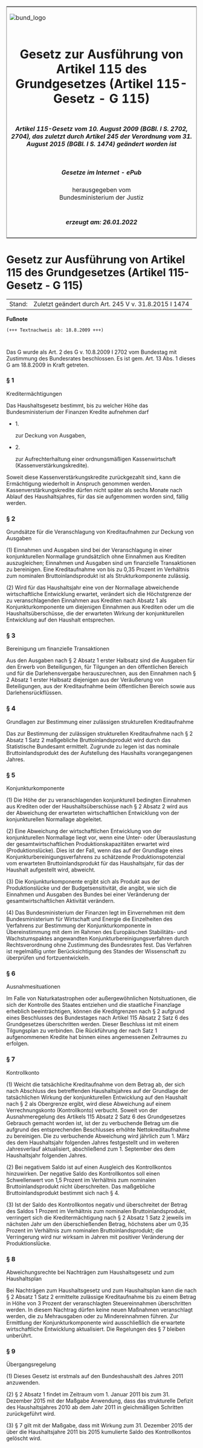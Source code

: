 <span id="DECKBLATT.html"></span>

<table border="0" frame="border" width="100%">

<tr valign="top">

<td align="left">

![bund\_logo](BfJ_2021_Web_de_de.gif)

</td>

<td align="right">

 

</td>

</tr>

<tr align="center" valign="middle">

<td colspan="2">

# Gesetz zur Ausführung von Artikel 115 des Grundgesetzes (Artikel 115-Gesetz - G 115)

</td>

</tr>

<tr align="center" valign="middle">

<td colspan="2">

##### Artikel 115-Gesetz vom 10. August 2009 (BGBl. I S. 2702, 2704), das zuletzt durch Artikel 245 der Verordnung vom 31. August 2015 (BGBl. I S. 1474) geändert worden ist

</td>

</tr>

<tr align="center" valign="middle">

<td colspan="2">

  
  

##### Gesetze im Internet - ePub  
  
herausgegeben vom  
Bundesministerium der Justiz

</td>

</tr>

<tr align="center" valign="bottom">

<td colspan="2">

  
  

##### erzeugt am: 26.01.2022

</td>

</tr>

</table>

<span id="BJNR270400009.html"></span>

# Gesetz zur Ausführung von Artikel 115 des Grundgesetzes (Artikel 115-Gesetz - G 115)

<div>

<div class="jnhtml">

|        |                                                       |
| ------ | ----------------------------------------------------- |
| Stand: | Zuletzt geändert durch Art. 245 V v. 31.8.2015 I 1474 |

</div>

</div>

<div>

  
**Fußnote**

<div class="jnhtml">

<div>

<div class="jurAbsatz">

  

``` 
(+++ Textnachweis ab: 18.8.2009 +++)

 
```

Das G wurde als Art. 2 des G v. 10.8.2009 I 2702 vom Bundestag mit
Zustimmung des Bundesrates beschlossen. Es ist gem. Art. 13 Abs. 1
dieses G am 18.8.2009 in Kraft getreten.

</div>

</div>

</div>

</div>

<span id="BJNR270400009BJNE000100000.html"></span>

### § 1  
Kreditermächtigungen

<div>

<div class="jnhtml">

<div>

<div class="jurAbsatz">

Das Haushaltsgesetz bestimmt, bis zu welcher Höhe das Bundesministerium
der Finanzen Kredite aufnehmen darf

  - 1\.
    
    <div>
    
    zur Deckung von Ausgaben,
    
    </div>

  - 2\.
    
    <div>
    
    zur Aufrechterhaltung einer ordnungsmäßigen Kassenwirtschaft
    (Kassenverstärkungskredite).
    
    </div>

Soweit diese Kassenverstärkungskredite zurückgezahlt sind, kann die
Ermächtigung wiederholt in Anspruch genommen werden.
Kassenverstärkungskredite dürfen nicht später als sechs Monate nach
Ablauf des Haushaltsjahres, für das sie aufgenommen worden sind, fällig
werden.

</div>

</div>

</div>

</div>

<span id="BJNR270400009BJNE000200000.html"></span>

### § 2  
Grundsätze für die Veranschlagung von Kreditaufnahmen zur Deckung von Ausgaben

<div>

<div class="jnhtml">

<div>

<div class="jurAbsatz">

(1) Einnahmen und Ausgaben sind bei der Veranschlagung in einer
konjunkturellen Normallage grundsätzlich ohne Einnahmen aus Krediten
auszugleichen; Einnahmen und Ausgaben sind um finanzielle Transaktionen
zu bereinigen. Eine Kreditaufnahme von bis zu 0,35 Prozent im Verhältnis
zum nominalen Bruttoinlandsprodukt ist als Strukturkomponente zulässig.

</div>

<div class="jurAbsatz">

(2) Wird für das Haushaltsjahr eine von der Normallage abweichende
wirtschaftliche Entwicklung erwartet, verändert sich die Höchstgrenze
der zu veranschlagenden Einnahmen aus Krediten nach Absatz 1 als
Konjunkturkomponente um diejenigen Einnahmen aus Krediten oder um die
Haushaltsüberschüsse, die der erwarteten Wirkung der konjunkturellen
Entwicklung auf den Haushalt entsprechen.

</div>

</div>

</div>

</div>

<span id="BJNR270400009BJNE000300000.html"></span>

### § 3  
Bereinigung um finanzielle Transaktionen

<div>

<div class="jnhtml">

<div>

<div class="jurAbsatz">

Aus den Ausgaben nach § 2 Absatz 1 erster Halbsatz sind die Ausgaben für
den Erwerb von Beteiligungen, für Tilgungen an den öffentlichen Bereich
und für die Darlehensvergabe herauszurechnen, aus den Einnahmen nach § 2
Absatz 1 erster Halbsatz diejenigen aus der Veräußerung von
Beteiligungen, aus der Kreditaufnahme beim öffentlichen Bereich sowie
aus Darlehensrückflüssen.

</div>

</div>

</div>

</div>

<span id="BJNR270400009BJNE000400000.html"></span>

### § 4  
Grundlagen zur Bestimmung einer zulässigen strukturellen Kreditaufnahme

<div>

<div class="jnhtml">

<div>

<div class="jurAbsatz">

Das zur Bestimmung der zulässigen strukturellen Kreditaufnahme nach § 2
Absatz 1 Satz 2 maßgebliche Bruttoinlandsprodukt wird durch das
Statistische Bundesamt ermittelt. Zugrunde zu legen ist das nominale
Bruttoinlandsprodukt des der Aufstellung des Haushalts vorangegangenen
Jahres.

</div>

</div>

</div>

</div>

<span id="BJNR270400009BJNE000501377.html"></span>

### § 5  
Konjunkturkomponente

<div>

<div class="jnhtml">

<div>

<div class="jurAbsatz">

(1) Die Höhe der zu veranschlagenden konjunkturell bedingten Einnahmen
aus Krediten oder der Haushaltsüberschüsse nach § 2 Absatz 2 wird aus
der Abweichung der erwarteten wirtschaftlichen Entwicklung von der
konjunkturellen Normallage abgeleitet.

</div>

<div class="jurAbsatz">

(2) Eine Abweichung der wirtschaftlichen Entwicklung von der
konjunkturellen Normallage liegt vor, wenn eine Unter- oder
Überauslastung der gesamtwirtschaftlichen Produktionskapazitäten
erwartet wird (Produktionslücke). Dies ist der Fall, wenn das auf der
Grundlage eines Konjunkturbereinigungsverfahrens zu schätzende
Produktionspotenzial vom erwarteten Bruttoinlandsprodukt für das
Haushaltsjahr, für das der Haushalt aufgestellt wird, abweicht.

</div>

<div class="jurAbsatz">

(3) Die Konjunkturkomponente ergibt sich als Produkt aus der
Produktionslücke und der Budgetsensitivität, die angibt, wie sich die
Einnahmen und Ausgaben des Bundes bei einer Veränderung der
gesamtwirtschaftlichen Aktivität verändern.

</div>

<div class="jurAbsatz">

(4) Das Bundesministerium der Finanzen legt im Einvernehmen mit dem
Bundesministerium für Wirtschaft und Energie die Einzelheiten des
Verfahrens zur Bestimmung der Konjunkturkomponente in Übereinstimmung
mit dem im Rahmen des Europäischen Stabilitäts- und Wachstumspaktes
angewandten Konjunkturbereinigungsverfahren durch Rechtsverordnung ohne
Zustimmung des Bundesrates fest. Das Verfahren ist regelmäßig unter
Berücksichtigung des Standes der Wissenschaft zu überprüfen und
fortzuentwickeln.

</div>

</div>

</div>

</div>

<span id="BJNR270400009BJNE000600000.html"></span>

### § 6  
Ausnahmesituationen

<div>

<div class="jnhtml">

<div>

<div class="jurAbsatz">

Im Falle von Naturkatastrophen oder außergewöhnlichen Notsituationen,
die sich der Kontrolle des Staates entziehen und die staatliche
Finanzlage erheblich beeinträchtigen, können die Kreditgrenzen nach § 2
aufgrund eines Beschlusses des Bundestages nach Artikel 115 Absatz 2
Satz 6 des Grundgesetzes überschritten werden. Dieser Beschluss ist mit
einem Tilgungsplan zu verbinden. Die Rückführung der nach Satz 1
aufgenommenen Kredite hat binnen eines angemessenen Zeitraumes zu
erfolgen.

</div>

</div>

</div>

</div>

<span id="BJNR270400009BJNE000700000.html"></span>

### § 7  
Kontrollkonto

<div>

<div class="jnhtml">

<div>

<div class="jurAbsatz">

(1) Weicht die tatsächliche Kreditaufnahme von dem Betrag ab, der sich
nach Abschluss des betreffenden Haushaltsjahres auf der Grundlage der
tatsächlichen Wirkung der konjunkturellen Entwicklung auf den Haushalt
nach § 2 als Obergrenze ergibt, wird diese Abweichung auf einem
Verrechnungskonto (Kontrollkonto) verbucht. Soweit von der
Ausnahmeregelung des Artikels 115 Absatz 2 Satz 6 des Grundgesetzes
Gebrauch gemacht worden ist, ist der zu verbuchende Betrag um die
aufgrund des entsprechenden Beschlusses erhöhte Nettokreditaufnahme zu
bereinigen. Die zu verbuchende Abweichung wird jährlich zum 1. März des
dem Haushaltsjahr folgenden Jahres festgestellt und im weiteren
Jahresverlauf aktualisiert, abschließend zum 1. September des dem
Haushaltsjahr folgenden Jahres.

</div>

<div class="jurAbsatz">

(2) Bei negativem Saldo ist auf einen Ausgleich des Kontrollkontos
hinzuwirken. Der negative Saldo des Kontrollkontos soll einen
Schwellenwert von 1,5 Prozent im Verhältnis zum nominalen
Bruttoinlandsprodukt nicht überschreiten. Das maßgebliche
Bruttoinlandsprodukt bestimmt sich nach § 4.

</div>

<div class="jurAbsatz">

(3) Ist der Saldo des Kontrollkontos negativ und überschreitet der
Betrag des Saldos 1 Prozent im Verhältnis zum nominalen
Bruttoinlandsprodukt, verringert sich die Kreditermächtigung nach § 2
Absatz 1 Satz 2 jeweils im nächsten Jahr um den überschießenden Betrag,
höchstens aber um 0,35 Prozent im Verhältnis zum nominalen
Bruttoinlandsprodukt; die Verringerung wird nur wirksam in Jahren mit
positiver Veränderung der Produktionslücke.

</div>

</div>

</div>

</div>

<span id="BJNR270400009BJNE000800000.html"></span>

### § 8  
Abweichungsrechte bei Nachträgen zum Haushaltsgesetz und zum Haushaltsplan

<div>

<div class="jnhtml">

<div>

<div class="jurAbsatz">

Bei Nachträgen zum Haushaltsgesetz und zum Haushaltsplan kann die nach §
2 Absatz 1 Satz 2 ermittelte zulässige Kreditaufnahme bis zu einem
Betrag in Höhe von 3 Prozent der veranschlagten Steuereinnahmen
überschritten werden. In diesem Nachtrag dürfen keine neuen Maßnahmen
veranschlagt werden, die zu Mehrausgaben oder zu Mindereinnahmen führen.
Zur Ermittlung der Konjunkturkomponente wird ausschließlich die
erwartete wirtschaftliche Entwicklung aktualisiert. Die Regelungen des §
7 bleiben unberührt.

</div>

</div>

</div>

</div>

<span id="BJNR270400009BJNE000901140.html"></span>

### § 9  
Übergangsregelung

<div>

<div class="jnhtml">

<div>

<div class="jurAbsatz">

(1) Dieses Gesetz ist erstmals auf den Bundeshaushalt des Jahres 2011
anzuwenden.

</div>

<div class="jurAbsatz">

(2) § 2 Absatz 1 findet im Zeitraum vom 1. Januar 2011 bis zum 31.
Dezember 2015 mit der Maßgabe Anwendung, dass das strukturelle Defizit
des Haushaltsjahres 2010 ab dem Jahr 2011 in gleichmäßigen Schritten
zurückgeführt wird.

</div>

<div class="jurAbsatz">

(3) § 7 gilt mit der Maßgabe, dass mit Wirkung zum 31. Dezember 2015 der
über die Haushaltsjahre 2011 bis 2015 kumulierte Saldo des
Kontrollkontos gelöscht wird.

</div>

</div>

</div>

</div>
